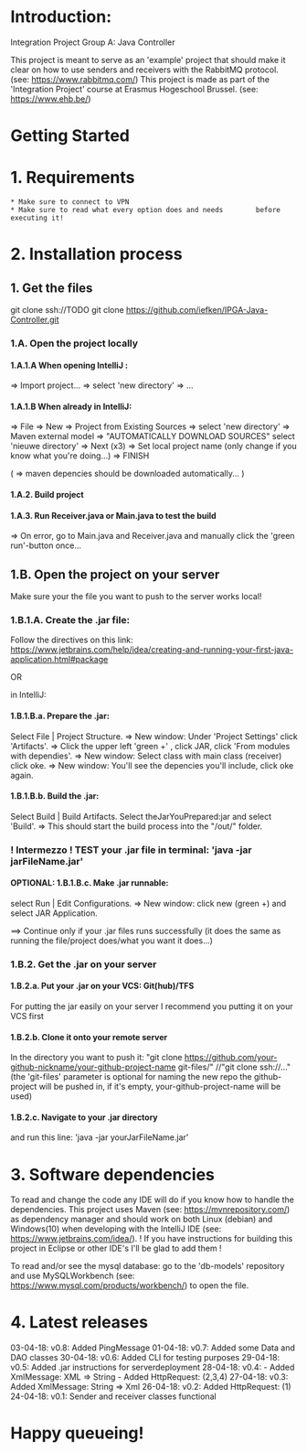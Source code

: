 # Introduction:
Integration Project Group A: Java Controller

This project is meant to serve as an 'example' project that should make it clear on how to use senders and receivers with the RabbitMQ protocol.
(see: https://www.rabbitmq.com/)
This project is made as part of the 'Integration Project' course at Erasmus Hogeschool Brussel.
(see: https://www.ehb.be/)

# Getting Started

# 1.	Requirements

	* Make sure to connect to VPN
	* Make sure to read what every option does and needs 		before executing it!

# 2.	Installation process

## 1. Get the files

git clone ssh://TODO
git clone https://github.com/iefken/IPGA-Java-Controller.git

### 1.A. Open the project locally

#### 1.A.1.A When opening IntelliJ :
 => Import project...
 => select 'new directory'
 => ...
 
#### 1.A.1.B When already in IntelliJ:
 => File
 => New
 => Project from Existing Sources
 => select 'new directory'
 => Maven external model
 => "AUTOMATICALLY DOWNLOAD SOURCES" select 'nieuwe directory' 
 => Next (x3)
 => Set local project name (only change if you know what you're doing...)
 => FINISH
 
 ( => maven depencies should be downloaded automatically... )
 
#### 1.A.2. Build project

#### 1.A.3. Run Receiver.java or Main.java to test the build

=> On error, go to Main.java and Receiver.java and manually click the 'green run'-button once...

## 1.B. Open the project on your server

Make sure your the file you want to push to the server works local!

### 1.B.1.A. Create the .jar file:
Follow the directives on this link: 
https://www.jetbrains.com/help/idea/creating-and-running-your-first-java-application.html#package

OR
 
in IntelliJ:

#### 1.B.1.B.a. Prepare the .jar:

 Select File | Project Structure.
   => New window: Under 'Project Settings' click 'Artifacts'.
      => Click the upper left 'green +' , click JAR, click 'From modules with dependies'. 
         => New window: Select class with main class (receiver) click oke. 
           => New window: You'll see the depencies you'll include, click oke again.
           
#### 1.B.1.B.b. Build the .jar: 

Select Build | Build Artifacts. Select theJarYouPrepared:jar and select 'Build'. 
=> This should start the build process into the "/out/" folder.

### ! Intermezzo ! TEST your .jar file in terminal: 'java -jar jarFileName.jar'

#### OPTIONAL: 1.B.1.B.c. Make .jar runnable: 

select Run | Edit Configurations. 
  => New window: click new (green +) and select JAR Application.

==> Continue only if your .jar files runs successfully (it does the same as running the file/project does/what you want it does...)

### 1.B.2. Get the .jar on your server

#### 1.B.2.a. Put your .jar on your VCS: Git(hub)/TFS
For putting the jar easily on your server I recommend you putting it on your VCS first
#### 1.B.2.b. Clone it onto your remote server
In the directory you want to push it: "git clone https://github.com/your-github-nickname/your-github-project-name git-files/" //"git clone ssh://..."
(the 'git-files' parameter is optional for naming the new repo the github-project will be pushed in, if it's empty, your-github-project-name will be used)

#### 1.B.2.c. Navigate to your .jar directory
and run this line: 'java -jar yourJarFileName.jar'


# 3.	Software dependencies

To read and change the code any IDE will do if you know how to handle the dependencies.
This project uses Maven (see: https://mvnrepository.com/) as dependency manager and should work on both Linux (debian) and Windows(10) when developing with the IntelliJ IDE (see: https://www.jetbrains.com/idea/). 
! If you have instructions for building this project in Eclipse or other IDE's I'll be glad to add them !

To read and/or see the mysql database: go to the 'db-models' repository and use MySQLWorkbench (see: https://www.mysql.com/products/workbench/) to open the file.

# 4.	Latest releases

03-04-18: v0.8: Added PingMessage
01-04-18: v0.7: Added some Data and DAO classes
30-04-18: v0.6: Added CLI for testing purposes
29-04-18: v0.5: Added .jar instructions for serverdeployment
28-04-18: v0.4: 	- Added XmlMessage: XML => String
			- Added HttpRequest: (2,3,4)
27-04-18: v0.3: Added XmlMessage: String => Xml 
26-04-18: v0.2: Added HttpRequest: (1)
24-04-18: v0.1: Sender and receiver classes functional

# Happy queueing!
